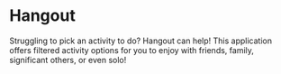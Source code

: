 # Hangout

Struggling to pick an activity to do? Hangout can help! This application offers filtered activity options for you to enjoy with friends, family, significant others, or even solo!
